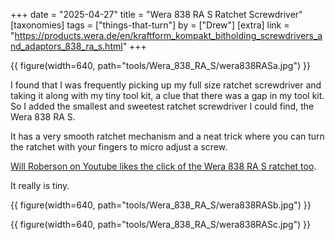 +++
date = "2025-04-27"
title = "Wera 838 RA S Ratchet Screwdriver"
[taxonomies]
tags = ["things-that-turn"]
by = ["Drew"]
[extra]
link = "https://products.wera.de/en/kraftform_kompakt_bitholding_screwdrivers_and_adaptors_838_ra_s.html"
+++

{{ figure(width=640, path="tools/Wera_838_RA_S/wera838RASa.jpg") }}

I found that I was frequently picking up my full size ratchet screwdriver and taking it along with my tiny tool kit, a clue that there was a gap in my tool kit. So I added the smallest and sweetest ratchet screwdriver I could find, the Wera 838 RA S.

It has a very smooth ratchet mechanism and a neat trick where you can turn the ratchet with your fingers to micro adjust a screw.

[Will Roberson on Youtube likes the click of the Wera 838 RA S ratchet too](https://www.youtube.com/watch?v=TBUezxzeRw4).


It really is tiny.

{{ figure(width=640, path="tools/Wera_838_RA_S/wera838RASb.jpg") }}

{{ figure(width=640, path="tools/Wera_838_RA_S/wera838RASc.jpg") }}
